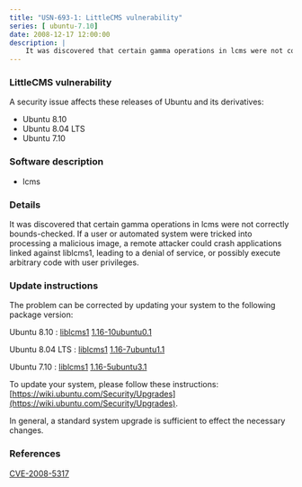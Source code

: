 ```yaml
---
title: "USN-693-1: LittleCMS vulnerability"
series: [ ubuntu-7.10]
date: 2008-12-17 12:00:00
description: |
    It was discovered that certain gamma operations in lcms were not correctly bounds-checked.  If a user or automated system were tricked into processing a malicious image, a remote attacker could crash applications linked against liblcms1, leading to a denial of service, or possibly execute arbitrary code with user privileges. 
--- 
```

 
### LittleCMS vulnerability

A security issue affects these releases of Ubuntu and its derivatives:

* Ubuntu 8.10
* Ubuntu 8.04 LTS
* Ubuntu 7.10

### Software description

* lcms 

### Details

It was discovered that certain gamma operations in lcms were not correctly bounds-checked. If a user or automated system were tricked into processing a malicious image, a remote attacker could crash applications linked against liblcms1, leading to a denial of service, or possibly execute arbitrary code with user privileges. 

### Update instructions

The problem can be corrected by updating your system to the following package version:

Ubuntu 8.10
 : [liblcms1](https://launchpad.net/ubuntu/+source/lcms) <span> [1.16-10ubuntu0.1](https://launchpad.net/ubuntu/+source/lcms/1.16-10ubuntu0.1) </span> 

Ubuntu 8.04 LTS
 : [liblcms1](https://launchpad.net/ubuntu/+source/lcms) <span> [1.16-7ubuntu1.1](https://launchpad.net/ubuntu/+source/lcms/1.16-7ubuntu1.1) </span> 

Ubuntu 7.10
 : [liblcms1](https://launchpad.net/ubuntu/+source/lcms) <span> [1.16-5ubuntu3.1](https://launchpad.net/ubuntu/+source/lcms/1.16-5ubuntu3.1) </span> 

To update your system, please follow these instructions: [https://wiki.ubuntu.com/Security/Upgrades](https://wiki.ubuntu.com/Security/Upgrades).

In general, a standard system upgrade is sufficient to effect the necessary changes. 

### References

 [CVE-2008-5317](http://people.ubuntu.com/~ubuntu-security/cve/CVE-2008-5317)
 
